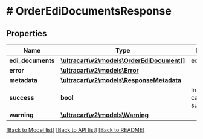 # # OrderEdiDocumentsResponse

## Properties

Name | Type | Description | Notes
------------ | ------------- | ------------- | -------------
**edi_documents** | [**\ultracart\v2\models\OrderEdiDocument[]**](OrderEdiDocument.md) | edi_documents | [optional]
**error** | [**\ultracart\v2\models\Error**](Error.md) |  | [optional]
**metadata** | [**\ultracart\v2\models\ResponseMetadata**](ResponseMetadata.md) |  | [optional]
**success** | **bool** | Indicates if API call was successful | [optional]
**warning** | [**\ultracart\v2\models\Warning**](Warning.md) |  | [optional]

[[Back to Model list]](../../README.md#models) [[Back to API list]](../../README.md#endpoints) [[Back to README]](../../README.md)
